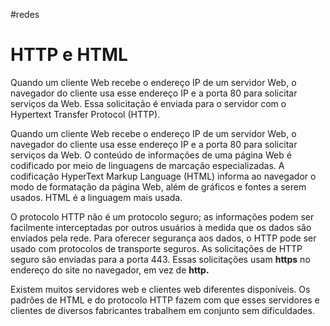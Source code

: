 #redes 
# HTTP e HTML

Quando um cliente Web recebe o endereço IP de um servidor Web, o navegador do cliente usa esse endereço IP e a porta 80 para solicitar serviços da Web. Essa solicitação é enviada para o servidor com o Hypertext Transfer Protocol (HTTP).

Quando um cliente Web recebe o endereço IP de um servidor Web, o navegador do cliente usa esse endereço IP e a porta 80 para solicitar serviços da Web. O conteúdo de informações de uma página Web é codificado por meio de linguagens de marcação especializadas. A codificação HyperText Markup Language (HTML) informa ao navegador o modo de formatação da página Web, além de gráficos e fontes a serem usados. HTML é a linguagem mais usada.

O protocolo HTTP não é um protocolo seguro; as informações podem ser facilmente interceptadas por outros usuários à medida que os dados são enviados pela rede. Para oferecer segurança aos dados, o HTTP pode ser usado com protocolos de transporte seguros. As solicitações de HTTP seguro são enviadas para a porta 443. Essas solicitações usam **https** no endereço do site no navegador, em vez de **http.**

Existem muitos servidores web e clientes web diferentes disponíveis. Os padrões de HTML e do protocolo HTTP fazem com que esses servidores e clientes de diversos fabricantes trabalhem em conjunto sem dificuldades.


